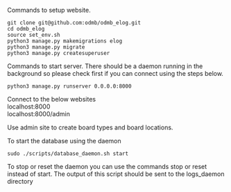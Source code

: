 Commands to setup website.
```
git clone git@github.com:odmb/odmb_elog.git
cd odmb_elog
source set_env.sh
python3 manage.py makemigrations elog
python3 manage.py migrate
python3 manage.py createsuperuser
```

Commands to start server. 
There should be a daemon running in the background so please check first if you can connect using the steps below.
```
python3 manage.py runserver 0.0.0.0:8000
```

Connect to the below websites  
localhost:8000  
localhost:8000/admin   

Use admin site to create board types and board locations.

To start the database using the daemon
```
sudo ./scripts/database_daemon.sh start
```
To stop or reset the daemon you can use the commands stop or reset instead of start.
The output of this script should be sent to the logs\_daemon directory 
